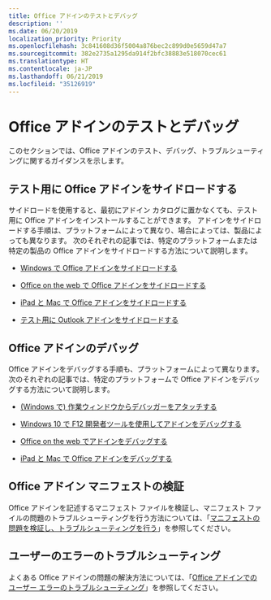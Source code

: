 ```yaml
---
title: Office アドインのテストとデバッグ
description: ''
ms.date: 06/20/2019
localization_priority: Priority
ms.openlocfilehash: 3c841608d36f5004a876bec2c899d0e5659d47a7
ms.sourcegitcommit: 382e2735a1295da914f2bfc38883e518070cec61
ms.translationtype: HT
ms.contentlocale: ja-JP
ms.lasthandoff: 06/21/2019
ms.locfileid: "35126919"
---
```

# <a name="test-and-debug-office-add-ins"></a>Office アドインのテストとデバッグ

このセクションでは、Office アドインのテスト、デバッグ、トラブルシューティングに関するガイダンスを示します。

## <a name="sideload-an-office-add-in-for-testing"></a>テスト用に Office アドインをサイドロードする

サイドロードを使用すると、最初にアドイン カタログに置かなくても、テスト用に Office アドインをインストールすることができます。 アドインをサイドロードする手順は、プラットフォームによって異なり、場合によっては、製品によっても異なります。 次のそれぞれの記事では、特定のプラットフォームまたは特定の製品の Office アドインをサイドロードする方法について説明します。

- [Windows で Office アドインをサイドロードする](create-a-network-shared-folder-catalog-for-task-pane-and-content-add-ins.md)

- [Office on the web で Office アドインをサイドロードする](sideload-office-add-ins-for-testing.md)

- [iPad と Mac で Office アドインをサイドロードする](sideload-an-office-add-in-on-ipad-and-mac.md)

- [テスト用に Outlook アドインをサイドロードする](/outlook/add-ins/sideload-outlook-add-ins-for-testing)

## <a name="debug-an-office-add-in"></a>Office アドインのデバッグ

Office アドインをデバッグする手順も、プラットフォームによって異なります。 次のそれぞれの記事では、特定のプラットフォームで Office アドインをデバッグする方法について説明します。

- [(Windows で) 作業ウィンドウからデバッガーをアタッチする](attach-debugger-from-task-pane.md)

- [Windows 10 で F12 開発者ツールを使用してアドインをデバッグする](debug-add-ins-using-f12-developer-tools-on-windows-10.md)

- [Office on the web でアドインをデバッグする](debug-add-ins-in-office-online.md)

- [iPad と Mac で Office アドインをデバッグする](debug-office-add-ins-on-ipad-and-mac.md)

## <a name="validate-an-office-add-in-manifest"></a>Office アドイン マニフェストの検証

Office アドインを記述するマニフェスト ファイルを検証し、マニフェスト ファイルの問題のトラブルシューティングを行う方法については、「[マニフェストの問題を検証し、トラブルシューティングを行う](troubleshoot-manifest.md)」を参照してください。

## <a name="troubleshoot-user-errors"></a>ユーザーのエラーのトラブルシューティング

よくある Office アドインの問題の解決方法については、「[Office アドインでのユーザー エラーのトラブルシューティング](testing-and-troubleshooting.md)」を参照してください。
